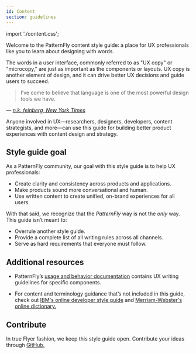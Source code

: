 ```yaml
---
id: Content
section: guidelines
---
```


import './content.css';

Welcome to the PatternFly content style guide: a place for UX professionals like you to learn about designing with words.

The words in a user interface, commonly referred to as "UX copy" or "microcopy," are just as important as the components or layouts. UX copy is another element of design, and it can drive better UX decisions and guide users to succeed.

> I’ve come to believe that language is one of the most powerful design tools we have.

*— [n.k. feinberg, New York Times](https://open.nytimes.com/to-design-better-products-consider-the-language-f17b923f8bae)*

Anyone involved in UX—researchers, designers, developers, content strategists, and more—can use this guide for building better product experiences with content design and strategy.

## Style guide goal
As a PatternFly community, our goal with this style guide is to help UX professionals:
- Create clarity and consistency across products and applications.
- Make products sound more conversational and human.
- Use written content to create unified, on-brand experiences for all users.

With that said, we recognize that the *PatternFly* way is not the *only* way. This guide isn’t meant to:
- Overrule another style guide.
- Provide a complete list of all writing rules across all channels.
- Serve as hard requirements that everyone must follow. 

## Additional resources 
- PatternFly’s [usage and behavior documentation](https://www.patternfly.org/v4/design-guidelines/styles/colors) contains UX writing guidelines for specific components. 

- For content and terminology guidance that’s not included in this guide, check out [IBM's online developer style guide](https://www.ibm.com/developerworks/library/styleguidelines/index.html) and [Merriam-Webster's online dictionary.](https://www.merriam-webster.com/) 

## Contribute
In true Flyer fashion, we keep this style guide open. Contribute your ideas through [GitHub.](https://github.com/patternfly/patternfly-org/pulls)